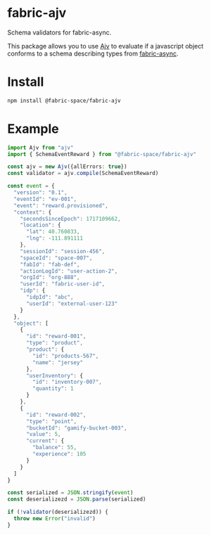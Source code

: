 # fabric-ajv
Schema validators for fabric-async.

This package allows you to use [Ajv](https://ajv.js.org/) to evaluate if a javascript object conforms to a schema describing types from [fabric-async](../fabric-async/README.md).

# Install
```bash
npm install @fabric-space/fabric-ajv
```

# Example
```typescript
import Ajv from "ajv"
import { SchemaEventReward } from "@fabric-space/fabric-ajv"

const ajv = new Ajv({allErrors: true})
const validator = ajv.compile(SchemaEventReward)

const event = {
  "version": "0.1",
  "eventId": "ev-001",
  "event": "reward.provisioned",
  "context": {
    "secondsSinceEpoch": 1717109662,
    "location": {
      "lat": 40.760833,
      "lng": -111.891111
    },
    "sessionId": "session-456",
    "spaceId": "space-007",
    "fabId": "fab-def",
    "actionLogId": "user-action-2",
    "orgId": "org-888",
    "userId": "fabric-user-id",
    "idp": {
      "idpId": "abc",
      "userId": "external-user-123"
    }
  },
  "object": [
    {
      "id": "reward-001",
      "type": "product",
      "product": {
        "id": "products-567",
        "name": "jersey"
      },
      "userInventory": {
        "id": "inventory-007",
        "quantity": 1
      }
    },
    {
      "id": "reward-002",
      "type": "point",
      "bucketId": "gamify-bucket-003",
      "value": 5,
      "current": {
        "balance": 55,
        "experience": 105
      }
    }
  ]
}

const serialized = JSON.stringify(event)
const deserializezd = JSON.parse(serialized)

if (!validator(deserializezd)) {
  throw new Error("invalid")
}

```
